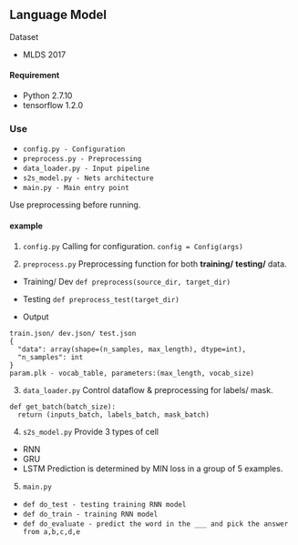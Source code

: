 ## Language Model
Dataset
- MLDS 2017

#### Requirement
- Python 2.7.10
- tensorflow 1.2.0

### Use
- `config.py - Configuration`
- `preprocess.py - Preprocessing`
- `data_loader.py - Input pipeline`
- `s2s_model.py - Nets architecture`
- `main.py - Main entry point`

Use preprocessing before running.

#### example
1. `config.py`
Calling for configuration.
`config = Config(args)`

2. `preprocess.py`
Preprocessing function for both **training/** **testing/** data.
- Training/ Dev
`def preprocess(source_dir, target_dir)`

- Testing
`def preprocess_test(target_dir)`

- Output
```
train.json/ dev.json/ test.json
{
  "data": array(shape=(n_samples, max_length), dtype=int),
  "n_samples": int
}
param.plk - vocab_table, parameters:(max_length, vocab_size)
```

3. `data_loader.py`
Control dataflow & preprocessing for labels/ mask.
```
def get_batch(batch_size):
  return (inputs_batch, labels_batch, mask_batch)
```

4. `s2s_model.py`
Provide 3 types of cell
- RNN
- GRU
- LSTM
Prediction is determined by MIN loss in a group of 5 examples.

5. `main.py`
- `def do_test - testing training RNN model`
- `def do_train - training RNN model`
- `def do_evaluate - predict the word in the ___ and pick the answer from a,b,c,d,e`
